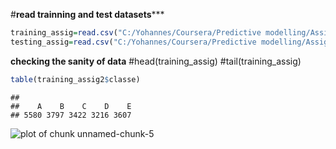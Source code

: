 #****read trainning and test datasets*******


```r
training_assig=read.csv("C:/Yohannes/Coursera/Predictive modelling/Assignment/Training data.csv")
testing_assig=read.csv("C:/Yohannes/Coursera/Predictive modelling/Assignment/Testing data.csv")
```

********checking the sanity of data********
#head(training_assig)
#tail(training_assig)



```r
table(training_assig2$classe)
```

```
## 
##    A    B    C    D    E 
## 5580 3797 3422 3216 3607
```

![plot of chunk unnamed-chunk-5](figure/unnamed-chunk-5-1.png) 
```

